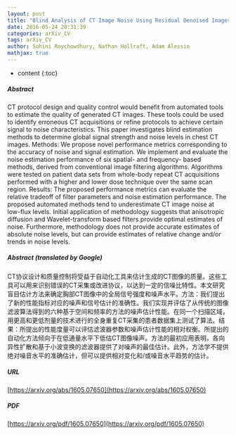 ```yaml
---
layout: post
title: "Blind Analysis of CT Image Noise Using Residual Denoised Images"
date: 2016-05-24 20:31:39
categories: arXiv_CV
tags: arXiv_CV
author: Sohini Roychowdhury, Nathan Hollraft, Adam Alessio
mathjax: true
---
```


* content
{:toc}

##### Abstract
CT protocol design and quality control would benefit from automated tools to estimate the quality of generated CT images. These tools could be used to identify erroneous CT acquisitions or refine protocols to achieve certain signal to noise characteristics. This paper investigates blind estimation methods to determine global signal strength and noise levels in chest CT images. Methods: We propose novel performance metrics corresponding to the accuracy of noise and signal estimation. We implement and evaluate the noise estimation performance of six spatial- and frequency- based methods, derived from conventional image filtering algorithms. Algorithms were tested on patient data sets from whole-body repeat CT acquisitions performed with a higher and lower dose technique over the same scan region. Results: The proposed performance metrics can evaluate the relative tradeoff of filter parameters and noise estimation performance. The proposed automated methods tend to underestimate CT image noise at low-flux levels. Initial application of methodology suggests that anisotropic diffusion and Wavelet-transform based filters provide optimal estimates of noise. Furthermore, methodology does not provide accurate estimates of absolute noise levels, but can provide estimates of relative change and/or trends in noise levels.

##### Abstract (translated by Google)
CT协议设计和质量控制将受益于自动化工具来估计生成的CT图像的质量。这些工具可以用来识别错误的CT采集或改进协议，以达到一定的信噪比特性。本文研究盲目估计方法来确定胸部CT图像中的全局信号强度和噪声水平。方法：我们提出了新的性能指标对应的噪声和信号估计的准确性。我们实现并评估了从传统的图像滤波算法得到的六种基于空间和频率的方法的噪声估计性能。在同一个扫描区域，用更高和更低剂量的技术进行的全身重复CT采集的患者数据集上测试了算法。结果：所提出的性能度量可以评估滤波器参数和噪声估计性能的相对权衡。所提出的自动化方法倾向于在低通量水平下低估CT图像噪声。方法的最初应用表明，各向异性扩散和基于小波变换的滤波器提供了对噪声的最佳估计。此外，方法学不提供绝对噪音水平的准确估计，但可以提供相对变化和/或噪音水平趋势的估计。

##### URL
[https://arxiv.org/abs/1605.07650](https://arxiv.org/abs/1605.07650)

##### PDF
[https://arxiv.org/pdf/1605.07650](https://arxiv.org/pdf/1605.07650)

